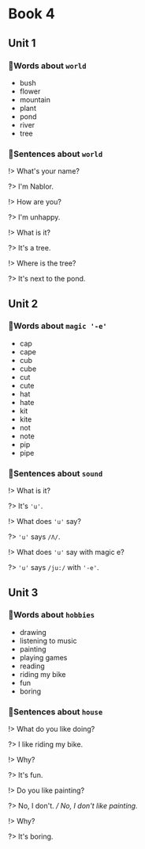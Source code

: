 Book 4
===

## Unit 1

### 🧶Words about `world`

- bush
- flower
- mountain
- plant
- pond
- river
- tree

### 🧶Sentences about `world`

!> What's your name?

?> I'm Nablor.

!> How are you?

?> I'm unhappy.

!> What is it?

?> It's a tree.

!> Where is the tree?

?> It's next to the pond.

## Unit 2

### 🧶Words about `magic '-e'`

- cap
- cape
- cub
- cube
- cut
- cute
- hat
- hate
- kit
- kite
- not
- note
- pip
- pipe

### 🧶Sentences about `sound`

!> What is it?

?> It's `'u'`.

!> What does `'u'` say?

?> `'u'` says `/Λ/`.

!> What does `'u'` say with magic e?

?> `'u'` says `/ju:/` with `'-e'`.

## Unit 3

### 🧶Words about `hobbies`

- drawing
- listening to music
- painting
- playing games
- reading
- riding my bike
- fun
- boring

### 🧶Sentences about `house`

!> What do you like doing?

?> I like riding my bike.

!> Why?

?> It's fun.

!> Do you like painting?

?> No, I don't. _/ No, I don't like painting._

!> Why?

?> It's boring.
